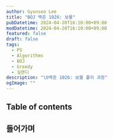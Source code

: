 ```yaml
---
author: Gyunseo Lee
title: "BOJ 백준 1026: 보물"
pubDatetime: 2024-04-20T16:10:00+09:00
modDatetime: 2024-04-20T16:10:00+09:00
featured: false
draft: false
tags:
  - PS
  - Algorithms
  - BOJ
  - Greedy
  - 실랜디
description: "\b백준 1026: 보물 풀이 과정"
ogImage: ""
---
```


## Table of contents

## 들어가며
